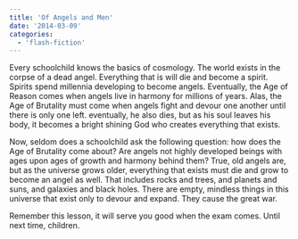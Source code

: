 ```yaml
---
title: 'Of Angels and Men'
date: '2014-03-09'
categories:
  - 'flash-fiction'
---
```


Every schoolchild knows the basics of cosmology. The world exists in the corpse
of a dead angel. Everything that is will die and become a spirit. Spirits spend
millennia developing to become angels. Eventually, the Age of Reason comes when
angels live in harmony for millions of years. Alas, the Age of Brutality must
come when angels fight and devour one another until there is only one left.
eventually, he also dies, but as his soul leaves his body, it becomes a bright
shining God who creates everything that exists.

Now, seldom does a schoolchild ask the following question: how does the Age of
Brutality come about? Are angels not highly developed beings with ages upon ages
of growth and harmony behind them? True, old angels are, but as the universe
grows older, everything that exists must die and grow to become an angel as
well. That includes rocks and trees, and planets and suns, and galaxies and
black holes. There are empty, mindless things in this universe that exist only
to devour and expand. They cause the great war.

Remember this lesson, it will serve you good when the exam comes. Until next
time, children.
